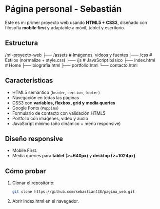 # Página personal - Sebastián

Este es mi primer proyecto web usando **HTML5 + CSS3**, diseñado con filosofía **mobile first** y adaptable a móvil, tablet y escritorio.

## Estructura

/mi-proyecto-web ├── /assets # Imágenes, videos y fuentes ├── /css # Estilos (normalize + style.css) ├── /js # JavaScript básico ├── index.html # Home ├── biografia.html ├── portfolio.html └── contacto.html

## Características

- HTML5 semántico (`header`, `section`, `footer`)
- Navegación en todas las páginas
- CSS3 con **variables, flexbox, grid y media queries**
- Google Fonts (`Poppins`)
- Formulario de contacto con validación HTML5
- Portfolio con imágenes, video y audio
- JavaScript mínimo (año dinámico + menú responsive)

## Diseño responsive

- Mobile First.
- Media queries para **tablet (>=640px)** y **desktop (>=1024px)**.

## Cómo probar

1. Clonar el repositorio:
    ``` bash
    git clone https://github.com/sebastian438/pagina_web.git

2. Abrir index.html en el navegador.